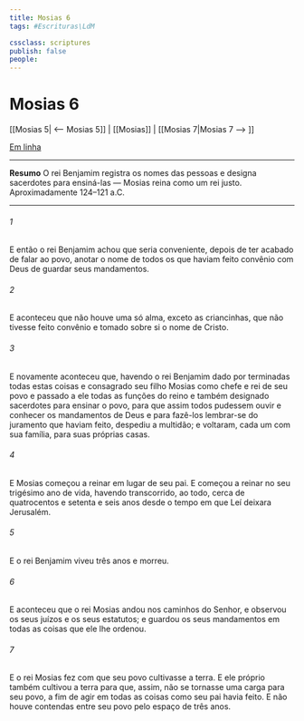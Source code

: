 ```yaml
---
title: Mosias 6
tags: #Escrituras\LdM

cssclass: scriptures
publish: false
people:
---
```


# Mosias 6
[[Mosias 5| <-- Mosias 5]] | [[Mosias]] | [[Mosias 7|Mosias 7 --> ]]

[Em linha](https://churchofjesuschrist.org/study/scriptures/bofm/mosiah/6?lang=por)

---
__Resumo__
O rei Benjamim registra os nomes das pessoas e designa sacerdotes para ensiná-las — Mosias reina como um rei justo. Aproximadamente 124–121 a.C.

---
###### 1 
E então o rei Benjamim achou que seria conveniente, depois de ter acabado de falar ao povo, anotar o nome de todos os que haviam feito convênio com Deus de guardar seus mandamentos.

###### 2 
E aconteceu que não houve uma só alma, exceto as criancinhas, que não tivesse feito convênio e tomado sobre si o nome de Cristo.

###### 3 
E novamente aconteceu que, havendo o rei Benjamim dado por terminadas todas estas coisas e consagrado seu filho Mosias como chefe e rei de seu povo e passado a ele todas as funções do reino e também designado sacerdotes para ensinar o povo, para que assim todos pudessem ouvir e conhecer os mandamentos de Deus e para fazê-los lembrar-se do juramento que haviam feito, despediu a multidão; e voltaram, cada um com sua família, para suas próprias casas.

###### 4 
E Mosias começou a reinar em lugar de seu pai. E começou a reinar no seu trigésimo ano de vida, havendo transcorrido, ao todo, cerca de quatrocentos e setenta e seis anos desde o tempo em que Leí deixara Jerusalém.

###### 5 
E o rei Benjamim viveu três anos e morreu.

###### 6 
E aconteceu que o rei Mosias andou nos caminhos do Senhor, e observou os seus juízos e os seus estatutos; e guardou os seus mandamentos em todas as coisas que ele lhe ordenou.

###### 7 
E o rei Mosias fez com que seu povo cultivasse a terra. E ele próprio também cultivou a terra para que, assim, não se tornasse uma carga para seu povo, a fim de agir em todas as coisas como seu pai havia feito. E não houve contendas entre seu povo pelo espaço de três anos.

